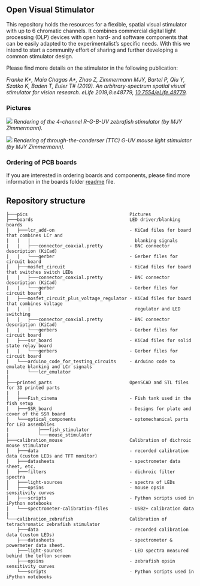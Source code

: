## Open Visual Stimulator

This repository holds the resources for a flexible, spatial visual stimulator with up to 6 chromatic channels. It combines commercial digital light processing (DLP) devices with open hard- and software components that can be easily adapted to the experimentalist’s specific needs. With this we intend to start a community effort of sharing and further developing a common stimulator design.

Please find more details on the stimulator in the following publication:

_Franke K*, Maia Chagas A*, Zhao Z, Zimmermann MJY, Bartel P, Qiu Y, Szatko K, Baden T, Euler T# (2019). An arbitrary-spectrum spatial visual stimulator for vision research. eLife 2019;8:e48779, [10.7554/eLife.48779](https://elifesciences.org/articles/48779)._

### Pictures

![](https://github.com/eulerlab/open-visual-stimulator/blob/master/pics/Setup1_zf_v2.png)
_Rendering of the 4-channel R-G-B-UV zebrafish stimulator (by MJY Zimmermann)._

![](https://github.com/eulerlab/open-visual-stimulator/blob/master/pics/TTC_mouse_v1.png)
_Rendering of through-the-conderser (TTC) G-UV mouse light stimulator (by MJY Zimmermann)._ 


### Ordering of PCB boards

If you are interested in ordering boards and components, please find more information in the boards folder [readme](https://github.com/eulerlab/open-visual-stimulator/blob/master/boards/readme.md) file.

## Repository structure

```
├───pics                                      Pictures   
├───boards                                    LED driver/blanking boards
│   ├───lcr_add-on                            - KiCad files for board that combines LCr and 
|   |   |                                       blanking signals
|   |   ├───connector_coaxial.pretty          - BNC connector description (KiCad)
|   |   └───gerber                            - Gerber files for circuit board
│   ├───mosfet_circuit                        - KiCad files for board that switches switch LEDs
|   |   ├───connector_coaxial.pretty          - BNC connector description (KiCad)
|   |   └───gerber                            - Gerber files for circuit board
|   ├───mosfet_circuit_plus_voltage_regulator - KiCad files for board that combines voltage 
|   |   |                                       regulator and LED switching
|   |   ├───connector_coaxial.pretty          - BNC connector description (KiCad)
|   |   └───gerbers                           - Gerber files for circuit board
|   ├───ssr_board                             - KiCad files for solid state relay board
|   |   └───gerbers                           - Gerber files for circuit board
|   └───arduino_code_for_testing_circuits     - Arduino code to emulate blanking and LCr signals
|       └───lcr_emulator
|
├───printed_parts                             OpenSCAD and STL files for 3D printed parts
|   |
│   ├───Fish_cinema                           - Fish tank used in the fish setup
│   ├───SSR_board                             - Designs for plate and cover of the SSR board
│   └───optical_components                    - optomechanical parts for LED assemblies
|           ├───fish_stimulator
|           └───mouse_stimulator
├───calibration_mouse                         Calibration of dichroic mouse stimulator
│   ├───data                                  - recorded calibration data (custom LEDs and TFT monitor)
│   ├───datasheets                            - spectrometer data sheet, etc.
│   ├───filters                               - dichroic filter spectra
│   ├───light-sources                         - spectra of LEDs
│   ├───opsins                                - mouse opsin sensitivity curves
│   ├───scripts                               - Python scripts used in iPython notebooks
|   └───spectrometer-calibration-files        - USB2+ calibration data
|
└───calibration_zebrafish                     Calibration of tetrachromatic zebrafish stimulator
    ├───data                                  - recorded calibration data (custom LEDs)
    ├───datasheets                            - spectrometer & powermeter data sheet.
    ├───light-sources                         - LED spectra measured behind the teflon screen
    ├───opsins                                - zebrafish opsin sensitivity curves
    └───scripts                               - Python scripts used in iPython notebooks
```
